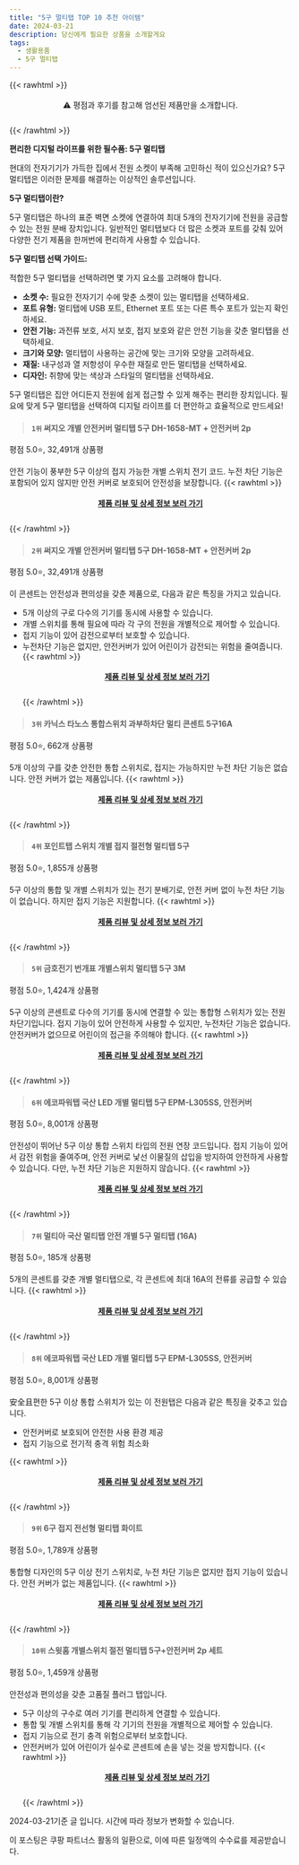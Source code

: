 ```yaml
---
title: "5구 멀티탭 TOP 10 추천 아이템"
date: 2024-03-21
description: 당신에게 필요한 상품을 소개할게요
tags:
  - 생활용품
  - 5구 멀티탭
---
```

{{< rawhtml >}}<div class="toc" style="text-align: center; height: 50px; line-height: 2;">  <p>⚠️ 평점과 후기를 참고해 엄선된 제품만을 소개합니다.<br></p></div> {{< /rawhtml >}}

**편리한 디지털 라이프를 위한 필수품: 5구 멀티탭**

현대의 전자기기가 가득한 집에서 전원 소켓이 부족해 고민하신 적이 있으신가요? 5구 멀티탭은 이러한 문제를 해결하는 이상적인 솔루션입니다.

**5구 멀티탭이란?**

5구 멀티탭은 하나의 표준 벽면 소켓에 연결하여 최대 5개의 전자기기에 전원을 공급할 수 있는 전원 분배 장치입니다. 일반적인 멀티탭보다 더 많은 소켓과 포트를 갖춰 있어 다양한 전기 제품을 한꺼번에 편리하게 사용할 수 있습니다.

**5구 멀티탭 선택 가이드:**

적합한 5구 멀티탭을 선택하려면 몇 가지 요소를 고려해야 합니다.

* **소켓 수:** 필요한 전자기기 수에 맞춘 소켓이 있는 멀티탭을 선택하세요.
* **포트 유형:** 멀티탭에 USB 포트, Ethernet 포트 또는 다른 특수 포트가 있는지 확인하세요.
* **안전 기능:** 과전류 보호, 서지 보호, 접지 보호와 같은 안전 기능을 갖춘 멀티탭을 선택하세요.
* **크기와 모양:** 멀티탭이 사용하는 공간에 맞는 크기와 모양을 고려하세요.
* **재질:** 내구성과 열 저항성이 우수한 재질로 만든 멀티탭을 선택하세요.
* **디자인:** 취향에 맞는 색상과 스타일의 멀티탭을 선택하세요.

5구 멀티탭은 집안 어디든지 전원에 쉽게 접근할 수 있게 해주는 편리한 장치입니다. 필요에 맞게 5구 멀티탭을 선택하여 디지털 라이프를 더 편안하고 효율적으로 만드세요!


>#### `1위` 써지오 개별 안전커버 멀티탭 5구 DH-1658-MT + 안전커버 2p
평점 5.0⭐, 32,491개 상품평

안전 기능이 풍부한 5구 이상의 접지 가능한 개별 스위치 전기 코드. 누전 차단 기능은 포함되어 있지 않지만 안전 커버로 보호되어 안전성을 보장합니다.
{{< rawhtml >}}<div class="toc" style="text-align: center; height: 50px; line-height: 2;"><p><b><a href="https://link.coupang.com/re/AFFSDP?lptag=AF5033054&pageKey=7046248254&itemId=40642481&vendorItemId=3061670928&traceid=V0-153-ee205bd7a0bbf492&requestid=20240321104428791155527497&token=31850B%7CGM">제품 리뷰 및 상세 정보 보러 가기</a></b><br></p> </div>{{< /rawhtml >}}

>#### `2위` 써지오 개별 안전커버 멀티탭 5구 DH-1658-MT + 안전커버 2p
평점 5.0⭐, 32,491개 상품평

이 콘센트는 안전성과 편의성을 갖춘 제품으로, 다음과 같은 특징을 가지고 있습니다.

* 5개 이상의 구로 다수의 기기를 동시에 사용할 수 있습니다.
* 개별 스위치를 통해 필요에 따라 각 구의 전원을 개별적으로 제어할 수 있습니다.
* 접지 기능이 있어 감전으로부터 보호할 수 있습니다.
* 누전차단 기능은 없지만, 안전커버가 있어 어린이가 감전되는 위험을 줄여줍니다.
{{< rawhtml >}}<div class="toc" style="text-align: center; height: 50px; line-height: 2;"><p><b><a href="https://link.coupang.com/re/AFFSDP?lptag=AF5033054&pageKey=7046248254&itemId=17438214660&vendorItemId=3061670936&traceid=V0-153-ee205bd7a0bbf492&requestid=20240321104428791155527497&token=31850B%7CGM">제품 리뷰 및 상세 정보 보러 가기</a></b><br></p> </div>{{< /rawhtml >}}

>#### `3위` 카닉스 타노스  통합스위치 과부하차단 멀티 콘센트 5구16A
평점 5.0⭐, 662개 상품평

5개 이상의 구를 갖춘 안전한 통합 스위치로, 접지는 가능하지만 누전 차단 기능은 없습니다. 안전 커버가 없는 제품입니다.
{{< rawhtml >}}<div class="toc" style="text-align: center; height: 50px; line-height: 2;"><p><b><a href="https://link.coupang.com/re/AFFSDP?lptag=AF5033054&pageKey=250025002&itemId=723132352&vendorItemId=4814604415&traceid=V0-153-e2f02d4b25c0b1f8&requestid=20240321104428791155527497&token=31850B%7CGM">제품 리뷰 및 상세 정보 보러 가기</a></b><br></p> </div>{{< /rawhtml >}}

>#### `4위` 포인트탭 스위치 개별 접지 절전형 멀티탭 5구
평점 5.0⭐, 1,855개 상품평

5구 이상의 통합 및 개별 스위치가 있는 전기 분배기로, 안전 커버 없이 누전 차단 기능이 없습니다. 하지만 접지 기능은 지원합니다.
{{< rawhtml >}}<div class="toc" style="text-align: center; height: 50px; line-height: 2;"><p><b><a href="https://link.coupang.com/re/AFFSDP?lptag=AF5033054&pageKey=1499436686&itemId=2574895719&vendorItemId=70567200217&traceid=V0-153-358cd1cedd7c0cc8&requestid=20240321104428791155527497&token=31850B%7CGM">제품 리뷰 및 상세 정보 보러 가기</a></b><br></p> </div>{{< /rawhtml >}}

>#### `5위` 금호전기 번개표 개별스위치 멀티탭 5구 3M
평점 5.0⭐, 1,424개 상품평

5구 이상의 콘센트로 다수의 기기를 동시에 연결할 수 있는 통합형 스위치가 있는 전원차단기입니다. 접지 기능이 있어 안전하게 사용할 수 있지만, 누전차단 기능은 없습니다. 안전커버가 없으므로 어린이의 접근을 주의해야 합니다.
{{< rawhtml >}}<div class="toc" style="text-align: center; height: 50px; line-height: 2;"><p><b><a href="https://link.coupang.com/re/AFFSDP?lptag=AF5033054&pageKey=218271717&itemId=675643767&vendorItemId=4741285511&traceid=V0-153-26376f7713ae68cd&requestid=20240321104428791155527497&token=31850B%7CGM">제품 리뷰 및 상세 정보 보러 가기</a></b><br></p> </div>{{< /rawhtml >}}

>#### `6위` 에코파워탭 국산 LED 개별 멀티탭 5구 EPM-L305SS, 안전커버
평점 5.0⭐, 8,001개 상품평

안전성이 뛰어난 5구 이상 통합 스위치 타입의 전원 연장 코드입니다. 접지 기능이 있어서 감전 위험을 줄여주며, 안전 커버로 낯선 이물질의 삽입을 방지하여 안전하게 사용할 수 있습니다. 다만, 누전 차단 기능은 지원하지 않습니다.
{{< rawhtml >}}<div class="toc" style="text-align: center; height: 50px; line-height: 2;"><p><b><a href="https://link.coupang.com/re/AFFSDP?lptag=AF5033054&pageKey=5732991913&itemId=9626866997&vendorItemId=76911188770&traceid=V0-153-e1a9762e5493e915&requestid=20240321104428791155527497&token=31850B%7CGM">제품 리뷰 및 상세 정보 보러 가기</a></b><br></p> </div>{{< /rawhtml >}}

>#### `7위` 멀티아 국산 멀티탭 안전 개별 5구 멀티탭 (16A)
평점 5.0⭐, 185개 상품평

5개의 콘센트를 갖춘 개별 멀티탭으로, 각 콘센트에 최대 16A의 전류를 공급할 수 있습니다.
{{< rawhtml >}}<div class="toc" style="text-align: center; height: 50px; line-height: 2;"><p><b><a href="https://link.coupang.com/re/AFFSDP?lptag=AF5033054&pageKey=7672639870&itemId=20281879288&vendorItemId=87343490080&traceid=V0-153-391748ff1e668748&requestid=20240321104428791155527497&token=31850B%7CGM">제품 리뷰 및 상세 정보 보러 가기</a></b><br></p> </div>{{< /rawhtml >}}

>#### `8위` 에코파워탭 국산 LED 개별 멀티탭 5구 EPM-L305SS, 안전커버
평점 5.0⭐, 8,001개 상품평

安全且편한 5구 이상 통합 스위치가 있는 이 전원탭은 다음과 같은 특징을 갖추고 있습니다.

* 안전커버로 보호되어 안전한 사용 환경 제공
* 접지 기능으로 전기적 충격 위험 최소화

{{< rawhtml >}}<div class="toc" style="text-align: center; height: 50px; line-height: 2;"><p><b><a href="https://link.coupang.com/re/AFFSDP?lptag=AF5033054&pageKey=5732991913&itemId=9626866971&vendorItemId=76911188736&traceid=V0-153-e1a9762e5493e915&requestid=20240321104428791155527497&token=31850B%7CGM">제품 리뷰 및 상세 정보 보러 가기</a></b><br></p> </div>{{< /rawhtml >}}

>#### `9위` 6구 접지 전선형 멀티탭 화이트
평점 5.0⭐, 1,789개 상품평

통합형 디자인의 5구 이상 전기 스위치로, 누전 차단 기능은 없지만 접지 기능이 있습니다. 안전 커버가 없는 제품입니다.
{{< rawhtml >}}<div class="toc" style="text-align: center; height: 50px; line-height: 2;"><p><b><a href="https://link.coupang.com/re/AFFSDP?lptag=AF5033054&pageKey=1757159056&itemId=2992704275&vendorItemId=86260934296&traceid=V0-153-678a55701196b4b1&requestid=20240321104428791155527497&token=31850B%7CGM">제품 리뷰 및 상세 정보 보러 가기</a></b><br></p> </div>{{< /rawhtml >}}

>#### `10위` 스윗홈 개별스위치 절전 멀티탭 5구+안전커버 2p 세트
평점 5.0⭐, 1,459개 상품평

안전성과 편의성을 갖춘 고품질 플러그 탭입니다.

* 5구 이상의 구수로 여러 기기를 편리하게 연결할 수 있습니다.
* 통합 및 개별 스위치를 통해 각 기기의 전원을 개별적으로 제어할 수 있습니다.
* 접지 기능으로 전기 충격 위험으로부터 보호합니다.
* 안전커버가 있어 어린이가 실수로 콘센트에 손을 넣는 것을 방지합니다.
{{< rawhtml >}}<div class="toc" style="text-align: center; height: 50px; line-height: 2;"><p><b><a href="https://link.coupang.com/re/AFFSDP?lptag=AF5033054&pageKey=6585783381&itemId=14839523591&vendorItemId=82078799659&traceid=V0-153-932db5aa682bb5db&requestid=20240321104428791155527497&token=31850B%7CGM">제품 리뷰 및 상세 정보 보러 가기</a></b><br></p> </div>{{< /rawhtml >}}


2024-03-21기준 글 입니다.
시간에 따라 정보가 변화할 수 있습니다.

이 포스팅은 쿠팡 파트너스 활동의 일환으로, 이에 따른 일정액의 수수료를 제공받습니다.
